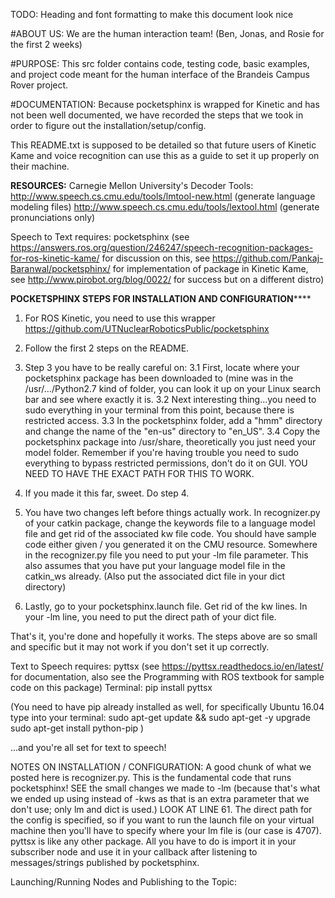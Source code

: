 TODO: Heading and font formatting to make this document look nice

#ABOUT US:
We are the human interaction team! (Ben, Jonas, and Rosie for the first 2 weeks)

#PURPOSE:
This src folder contains code, testing code, basic examples, and project code meant for the human interface of the Brandeis Campus Rover project.

#DOCUMENTATION:
Because pocketsphinx is wrapped for Kinetic and has not been well documented, we have recorded the steps that we took in order to figure out the installation/setup/config.

This README.txt is supposed to be detailed so that future users of Kinetic Kame and voice recognition can use this as a guide to set it up properly on their machine.


**RESOURCES:**
Carnegie Mellon University's Decoder Tools:
http://www.speech.cs.cmu.edu/tools/lmtool-new.html (generate language modeling files)
http://www.speech.cs.cmu.edu/tools/lextool.html (generate pronunciations only)


Speech to Text requires: pocketsphinx (see https://answers.ros.org/question/246247/speech-recognition-packages-for-ros-kinetic-kame/ for discussion on this, see https://github.com/Pankaj-Baranwal/pocketsphinx/ for implementation of package in Kinetic Kame, see http://www.pirobot.org/blog/0022/ for success but on a different distro)

************POCKETSPHINX STEPS FOR INSTALLATION AND CONFIGURATION****************
1. For ROS Kinetic, you need to use this wrapper https://github.com/UTNuclearRoboticsPublic/pocketsphinx
2. Follow the first 2 steps on the README.
3. Step 3 you have to be really careful on:
  3.1 First, locate where your pocketsphinx package has been downloaded to (mine was in the /usr/.../Python2.7 kind of folder, you
  can look it up on your Linux search bar and see where exactly it is.
  3.2 Next interesting thing...you need to sudo everything in your terminal from this point, because there is restricted access.
  3.3 In the pocketsphinx folder, add a "hmm" directory and change the name of the "en-us" directory to "en_US". 
  3.4 Copy the pocketsphinx package into /usr/share, theoretically you just need your model folder.
  Remember if you're having trouble you need to sudo everything to bypass restricted permissions, don't do it on GUI.
  YOU NEED TO HAVE THE EXACT PATH FOR THIS TO WORK.
  
4. If you made it this far, sweet. Do step 4.
5. You have two changes left before things actually work. In recognizer.py of your catkin package, change the keywords file to a language model file and get rid of the associated kw file code. You should have sample code either given / you generated it on the CMU resource. Somewhere in the recognizer.py file you need to put your -lm file parameter. This also assumes that you have put your language model file in the catkin_ws already. (Also put the associated dict file in your dict directory)
6. Lastly, go to your pocketsphinx.launch file. Get rid of the kw lines. In your -lm line, you need to put the direct path of your dict file.

That's it, you're done and hopefully it works. The steps above are so small and specific but it may not work if you don't set it up correctly.


Text to Speech requires: pyttsx (see https://pyttsx.readthedocs.io/en/latest/ for documentation, also see the Programming with ROS textbook for sample code on this package)
Terminal:
  pip install pyttsx
  
(You need to have pip already installed as well, for specifically Ubuntu 16.04 type into your terminal:
  sudo apt-get update && sudo apt-get -y upgrade
  sudo apt-get install python-pip
)

...and you're all set for text to speech!

NOTES ON INSTALLATION / CONFIGURATION:
A good chunk of what we posted here is recognizer.py. This is the fundamental code that runs pocketsphinx! SEE the small changes we made to -lm (because that's what we ended up using instead of -kws as that is an extra parameter that we don't use; only lm and dict is used.)
LOOK AT LINE 61. The direct path for the config is specified, so if you want to run the launch file on your virtual machine then you'll have to specify where your lm file is (our case is 4707).
pyttsx is like any other package. All you have to do is import it in your subscriber node and use it in your callback after listening to messages/strings published by pocketsphinx.


Launching/Running Nodes and Publishing to the Topic:
<TODO>
